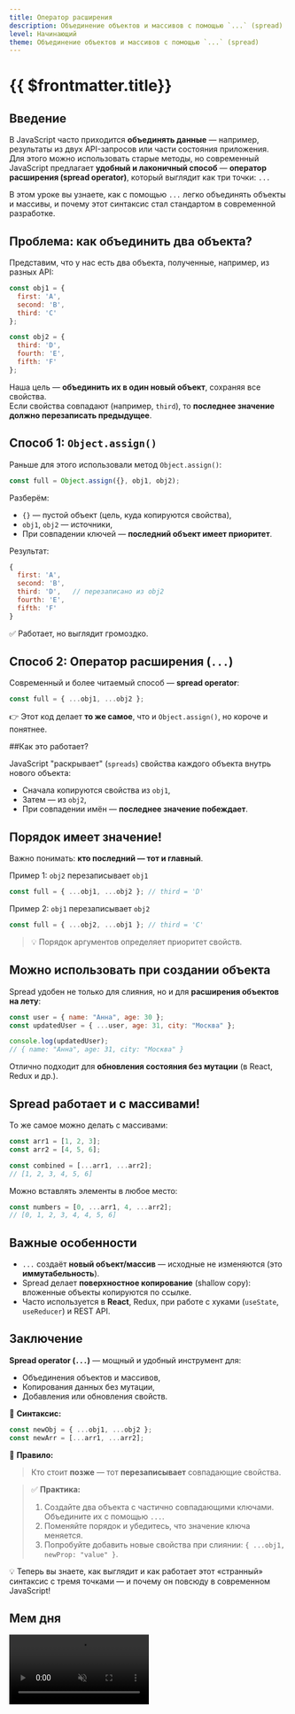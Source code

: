 ```yaml
---
title: Оператор расширения
description: Объединение объектов и массивов с помощью `...` (spread)
level: Начинающий
theme: Объединение объектов и массивов с помощью `...` (spread)
---
```


# {{ $frontmatter.title}}

<FastJsMeta :level="$frontmatter.level" :theme="$frontmatter.theme"/>

## Введение

В JavaScript часто приходится **объединять данные** — например, результаты из двух API-запросов или части состояния приложения.  
Для этого можно использовать старые методы, но современный JavaScript предлагает **удобный и лаконичный способ** — **оператор расширения (spread operator)**, который выглядит как три точки: `...`

В этом уроке вы узнаете, как с помощью `...` легко объединять объекты и массивы, и почему этот синтаксис стал стандартом в современной разработке.

## Проблема: как объединить два объекта?

Представим, что у нас есть два объекта, полученные, например, из разных API:

```javascript
const obj1 = {
  first: 'A',
  second: 'B',
  third: 'C'
};

const obj2 = {
  third: 'D',
  fourth: 'E',
  fifth: 'F'
};
```

Наша цель — **объединить их в один новый объект**, сохраняя все свойства.  
Если свойства совпадают (например, `third`), то **последнее значение должно перезаписать предыдущее**.

## Способ 1: `Object.assign()`

Раньше для этого использовали метод `Object.assign()`:

```javascript
const full = Object.assign({}, obj1, obj2);
```

Разберём:
- `{}` — пустой объект (цель, куда копируются свойства),
- `obj1`, `obj2` — источники,
- При совпадении ключей — **последний объект имеет приоритет**.

Результат:
```javascript
{
  first: 'A',
  second: 'B',
  third: 'D',   // перезаписано из obj2
  fourth: 'E',
  fifth: 'F'
}
```

✅ Работает, но выглядит громоздко.

## Способ 2: Оператор расширения (`...`)

Современный и более читаемый способ — **spread operator**:

```javascript
const full = { ...obj1, ...obj2 };
```

👉 Этот код делает **то же самое**, что и `Object.assign()`, но короче и понятнее.

##Как это работает?

JavaScript "раскрывает" (`spreads`) свойства каждого объекта внутрь нового объекта:
- Сначала копируются свойства из `obj1`,
- Затем — из `obj2`,
- При совпадении имён — **последнее значение побеждает**.

## Порядок имеет значение!

Важно понимать: **кто последний — тот и главный**.

Пример 1: `obj2` перезаписывает `obj1`
```javascript
const full = { ...obj1, ...obj2 }; // third = 'D'
```

Пример 2: `obj1` перезаписывает `obj2`
```javascript
const full = { ...obj2, ...obj1 }; // third = 'C'
```

> 💡 Порядок аргументов определяет приоритет свойств.

## Можно использовать при создании объекта

Spread удобен не только для слияния, но и для **расширения объектов на лету**:

```javascript
const user = { name: "Анна", age: 30 };
const updatedUser = { ...user, age: 31, city: "Москва" };

console.log(updatedUser);
// { name: "Анна", age: 31, city: "Москва" }
```

Отлично подходит для **обновления состояния без мутации** (в React, Redux и др.).

## Spread работает и с массивами!

То же самое можно делать с массивами:

```javascript
const arr1 = [1, 2, 3];
const arr2 = [4, 5, 6];

const combined = [...arr1, ...arr2];
// [1, 2, 3, 4, 5, 6]
```

Можно вставлять элементы в любое место:

```javascript
const numbers = [0, ...arr1, 4, ...arr2];
// [0, 1, 2, 3, 4, 4, 5, 6]
```

## Важные особенности

- `...` создаёт **новый объект/массив** — исходные не изменяются (это **иммутабельность**).
- Spread делает **поверхностное копирование** (shallow copy): вложенные объекты копируются по ссылке.
- Часто используется в **React**, Redux, при работе с хуками (`useState`, `useReducer`) и REST API.

## Заключение

**Spread operator (`...`)** — мощный и удобный инструмент для:
- Объединения объектов и массивов,
- Копирования данных без мутации,
- Добавления или обновления свойств.

🔹 **Синтаксис:**
```javascript
const newObj = { ...obj1, ...obj2 };
const newArr = [...arr1, ...arr2];
```

🔹 **Правило:**  
> Кто стоит **позже** — тот **перезаписывает** совпадающие свойства.

> ✅ **Практика:**  
> 1. Создайте два объекта с частично совпадающими ключами. Объедините их с помощью `...`.  
> 2. Поменяйте порядок и убедитесь, что значение ключа меняется.  
> 3. Попробуйте добавить новые свойства при слиянии: `{ ...obj1, newProp: "value" }`.

💡 Теперь вы знаете, как выглядит и как работает этот «странный» синтаксис с тремя точками — и почему он повсюду в современном JavaScript!

## Мем дня

<video playsinline autoplay muted loop width="50%" src="/assets/fast-js/spread.mp4" type="video/mp4"/>

